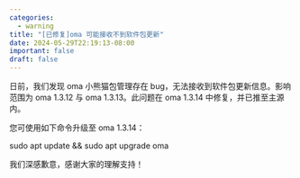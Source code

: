 ```yaml
---
categories:
  - warning
title: "[已修复]oma 可能接收不到软件包更新"
date: 2024-05-29T22:19:13-08:00
important: false
draft: false
---
```


日前，我们发现 oma 小熊猫包管理存在 bug，无法接收到软件包更新信息。影响范围为 oma 1.3.12 与 oma 1.3.13。此问题在  oma 1.3.14 中修复，并已推至主源内。

您可使用如下命令升级至 oma 1.3.14：

sudo apt update && sudo apt upgrade oma

我们深感歉意，感谢大家的理解支持！